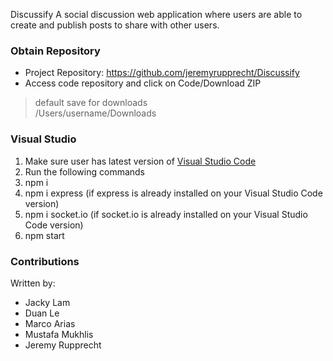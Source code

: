 Discussify
A social discussion web application where users are able to create and publish posts to share with other users.

### Obtain Repository
* Project Repository:	https://github.com/jeremyrupprecht/Discussify
* Access code repository and click on Code/Download ZIP  
> default save for downloads </br>
> /Users/username/Downloads </br>

### Visual Studio
1. Make sure user has latest version of [Visual Studio Code](https://visualstudio.microsoft.com/downloads/)
2. Run the following commands
3. npm i
4. npm i express        (if express is already installed on your Visual Studio Code version)
5. npm i socket.io      (if socket.io is already installed on your Visual Studio Code version)
6. npm start

### Contributions
Written by: </br>
* Jacky Lam		
* Duan Le				
* Marco Arias			
* Mustafa Mukhlis		 
* Jeremy Rupprecht	
